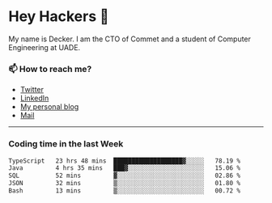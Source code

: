 # Hey Hackers 👋

My name is Decker. I am the CTO of Commet and a student of Computer Engineering at UADE.

### 📫 How to reach me?
- [Twitter](https://x.com/0xDecker) 
- [LinkedIn](https://www.linkedin.com/in/decker-urbano/) 
- [My personal blog](http://decker.sh) 
- [Mail](mailto:me@decker.sh)

---

### Coding time in the last Week

<!--START_SECTION:waka-->

```txt
TypeScript   23 hrs 48 mins  ███████████████████▓░░░░░   78.19 %
Java         4 hrs 35 mins   ███▓░░░░░░░░░░░░░░░░░░░░░   15.06 %
SQL          52 mins         ▓░░░░░░░░░░░░░░░░░░░░░░░░   02.86 %
JSON         32 mins         ▒░░░░░░░░░░░░░░░░░░░░░░░░   01.80 %
Bash         13 mins         ▒░░░░░░░░░░░░░░░░░░░░░░░░   00.72 %
```

<!--END_SECTION:waka-->
